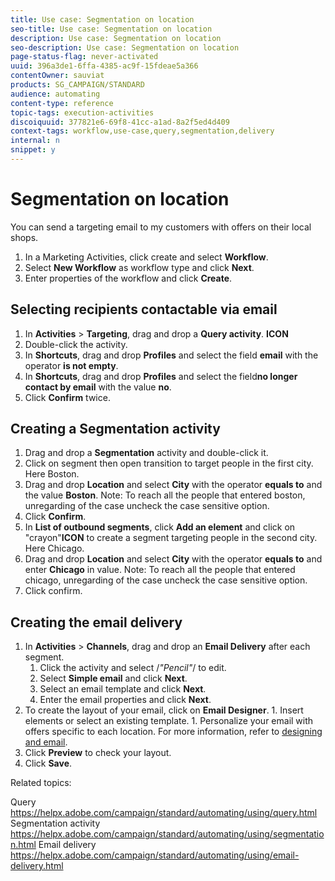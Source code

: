 ```yaml
---
title: Use case: Segmentation on location 
seo-title: Use case: Segmentation on location  
description: Use case: Segmentation on location 
seo-description: Use case: Segmentation on location 
page-status-flag: never-activated
uuid: 396a3de1-6ffa-4385-ac9f-15fdeae5a366
contentOwner: sauviat
products: SG_CAMPAIGN/STANDARD
audience: automating
content-type: reference
topic-tags: execution-activities
discoiquuid: 377821e6-69f8-41cc-a1ad-8a2f5ed4d409
context-tags: workflow,use-case,query,segmentation,delivery 
internal: n
snippet: y
---
```


# Segmentation on location 

You can send a targeting email to my customers with offers on their local shops.

1. In a Marketing Activities, click create and select **Workflow**.
1. Select **New Workflow** as workflow type and click **Next**.
1. Enter properties of the workflow and click **Create**. 

## Selecting recipients contactable via email

1. In **Activities** > **Targeting**, drag and drop a **Query activity**. **ICON**
1. Double-click the activity.
1. In **Shortcuts**, drag and drop **Profiles** and select the field **email** with the operator **is not empty**.
1. In **Shortcuts**, drag and drop **Profiles** and select the field**no longer contact by email** with the value **no**.
1. Click **Confirm** twice.

## Creating a Segmentation activity

1. Drag and drop a **Segmentation** activity and double-click it.
1. Click on segment then open transition to target people in the first city. Here Boston.
1. Drag and drop **Location** and select **City** with the operator **equals to** and the value **Boston**.
Note: To reach all the people that entered boston, unregarding of the case uncheck the case sensitive option. 
1. Click **Confirm**.
1. In **List of outbound segments**, click **Add an element** and click on "crayon"**ICON** to create a segment targeting people in the second city. Here Chicago. 
1. Drag and drop **Location** and select **City** with the operator **equals to** and enter **Chicago** in value.
Note: To reach all the people that entered chicago, unregarding of the case uncheck the case sensitive option. 
1. Click confirm.


## Creating the email delivery 

1. In **Activities** > **Channels**, drag and drop an **Email Delivery** after each segment.
	1. Click the activity and select /*"Pencil"*/ to edit.
	1. Select **Simple email** and click **Next**.
	1. Select an email template and click **Next**.
	1. Enter the email properties and click **Next**.
  1. To create the layout of your email, click on **Email Designer**.
	1. Insert elements or select an existing template.
	1. Personalize your email with offers specific to each location.
	For more information, refer to [designing and email](https://helpx.adobe.com/campaign/standard/designing/using/about-email-content-design.html#designing-an-email-content-from-scratch).
1. Click **Preview** to check your layout.
1. Click **Save**.

Related topics: 

Query https://helpx.adobe.com/campaign/standard/automating/using/query.html
Segmentation activity https://helpx.adobe.com/campaign/standard/automating/using/segmentation.html
Email delivery https://helpx.adobe.com/campaign/standard/automating/using/email-delivery.html